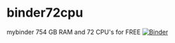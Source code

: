 # binder72cpu
mybinder 754 GB RAM and 72 CPU's for FREE
[![Binder](https://mybinder.org/badge_logo.svg)](https://mybinder.org/v2/gh/Liontv123/binder72cpu.git/main)
